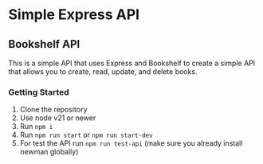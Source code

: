 # Simple Express API
## Bookshelf API

This is a simple API that uses Express and Bookshelf to create a simple API that allows you to create, read, update, and delete books.

### Getting Started
1. Clone the repository
2. Use node v21 or newer
3. Run `npm i`
4. Run `npm run start` or `npm run start-dev`
5. For test the API run `npm run test-api` (make sure you already install newman globally)
   